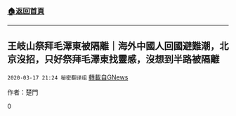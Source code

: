 ###  [:house:返回首頁](https://github.com/ourhimalayas/txt)
---

## 王岐山祭拜毛澤東被隔離｜海外中國人回國避難潮，北京沒招，只好祭拜毛澤東找靈感，沒想到半路被隔離
`2020-03-17 21:24 秘密翻译组` [轉載自GNews](https://gnews.org/zh-hant/143711/)

作者：楚門

0
